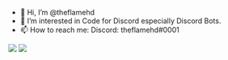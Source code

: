 - 👋 Hi, I’m @theflamehd
- 👀 I’m interested in Code for Discord especially Discord Bots.
- 📫 How to reach me: Discord: theflamehd#0001

![](https://github-readme-stats.vercel.app/api?username=theflamehd&theme=cobalt&show_icons=true)
![](https://github-readme-stats.vercel.app/api/top-langs/?username=theflamehd&theme=cobalt&layout=compact)
<!---
theflamehd/theflamehd is a ✨ special ✨ repository because its `README.md` (this file) appears on your GitHub profile.
You can click the Preview link to take a look at your changes.
--->
